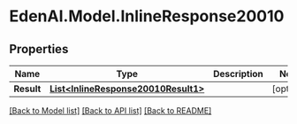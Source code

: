 # EdenAI.Model.InlineResponse20010
## Properties

Name | Type | Description | Notes
------------ | ------------- | ------------- | -------------
**Result** | [**List&lt;InlineResponse20010Result1&gt;**](InlineResponse20010Result1.md) |  | [optional] 

[[Back to Model list]](../README.md#documentation-for-models) [[Back to API list]](../README.md#documentation-for-api-endpoints) [[Back to README]](../README.md)

